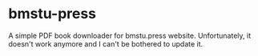 # bmstu-press
 A simple PDF book downloader for bmstu.press website. Unfortunately, it doesn't work anymore and I can't be bothered to update it.
